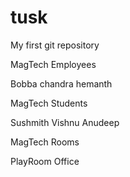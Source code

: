 # tusk
My first git repository


MagTech Employees

Bobba
chandra
hemanth

MagTech Students

Sushmith
Vishnu
Anudeep

MagTech Rooms

PlayRoom
Office
